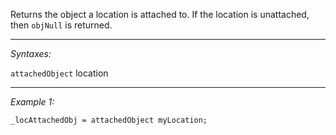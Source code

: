 Returns the object a location is attached to. If the location is unattached, then `objNull` is returned.


---
*Syntaxes:*

`attachedObject` location

---
*Example 1:*

```sqf
_locAttachedObj = attachedObject myLocation;
```